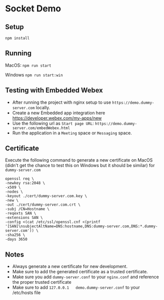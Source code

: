 # Socket Demo
## Setup 
`npm install`
## Running
MacOS: `npm run start`

Windows `npm run start:win`

## Testing with Embedded Webex
- After running the project with nginx setup to use `https://demo.dummy-server.com` locally. 
- Create a new Embedded app integration here https://developer.webex.com/my-apps/new
- Use the following url as `Start page URL`: `https://demo.dummy-server.com/embedWebex.html`
- Run the application in a `Meeting` space or `Messaging` space. 


## Certificate 
Execute the following command to generate a new certificate on MacOS (didn't get the chance to test this on Windows but it should be similar) for `dummy-server.com`
```
openssl req \
-newkey rsa:2048 \
-x509 \
-nodes \
-keyout ./cert/dummy-server.com.key \
-new \
-out ./cert/dummy-server.com.crt \
-subj /CN=Hostname \
-reqexts SAN \
-extensions SAN \
-config <(cat /etc/ssl/openssl.cnf <(printf '[SAN]\nsubjectAltName=DNS:hostname,DNS:dummy-server.com,DNS:*.dummy-server.com')) \
-sha256 \
-days 3650
```

## Notes
- Always generate a new certificate for new development. 
- Make sure to add the generated certificate as a trusted certificate.
- Make sure you add `dummy-server.conf` to your `nginx.conf` and reference the proper trusted certificate
- Make sure to add `127.0.0.1   demo.dummy-server.conf` to your /etc/hosts file

